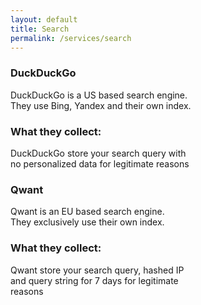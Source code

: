 ```yaml
---
layout: default
title: Search
permalink: /services/search
---
```

### DuckDuckGo  
DuckDuckGo is a US based search engine.  
They use Bing, Yandex and their own index.  
<div class="card bg-dark m-auto" style="width: 18rem;">
    <h3 class="card-header bg-success">What they collect:</h3>
    <div class="card-body">
        <p class="card-text">DuckDuckGo store your search query with no personalized data for legitimate reasons</p>
    </div>
</div>

### Qwant  
Qwant is an EU based search engine.  
They exclusively use their own index.
<div class="card bg-dark m-auto" style="width: 18rem;">
    <h3 class="card-header bg-success">What they collect:</h3>
    <div class="card-body">
        <p class="card-text">Qwant store your search query, hashed IP and query string for 7 days for legitimate reasons</p>
    </div>
</div>